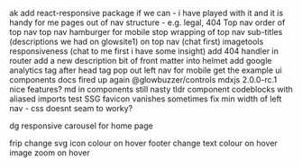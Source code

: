 


ak
add react-responsive package if we can - i have played with it and it is handy for me
pages out of nav structure - e.g. legal, 404
Top nav
    order of top nav
    top nav hamburger for mobile
    stop wrapping of top nav
    sub-titles (descriptions we had on glowsite1) on top nav (chat first)
imagetools responsiveness (chat to me first i have some insight)
add 404 handler in router
add a new description bit of front matter into helmet
add google analytics tag after head tag
pop out left nav for mobile
get the example ui components docs fired up again @glowbuzzer/controls
mdxjs 2.0.0-rc.1 nice features?
md in components still nasty
tldr component
codeblocks with aliased imports
test SSG
favicon vanishes sometimes
fix min width of left nav - css doesnt seam to worky?


dg
responsive carousel for home page


frip
change svg icon colour on hover
footer change text colour on hover
image zoom on hover
